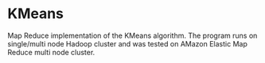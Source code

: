 # KMeans
Map Reduce implementation of the KMeans algorithm. The program runs on single/multi node Hadoop cluster and was tested on AMazon Elastic Map Reduce multi node cluster.
